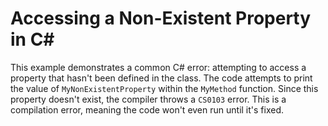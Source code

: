 # Accessing a Non-Existent Property in C#

This example demonstrates a common C# error: attempting to access a property that hasn't been defined in the class. The code attempts to print the value of `MyNonExistentProperty` within the `MyMethod` function. Since this property doesn't exist, the compiler throws a `CS0103` error. This is a compilation error, meaning the code won't even run until it's fixed.
